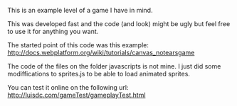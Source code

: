 This is an example level of a game I have in mind.

This was developed fast and the code (and look) might be ugly but feel free to use it for anything you want.

The started point of this code was this example: http://docs.webplatform.org/wiki/tutorials/canvas_notearsgame

The code of the files on the folder javascripts is not mine. I just did some modiffications to sprites.js to be able to load animated sprites.

You can test it online on the following url: http://luisdc.com/gameTest/gameplayTest.html
